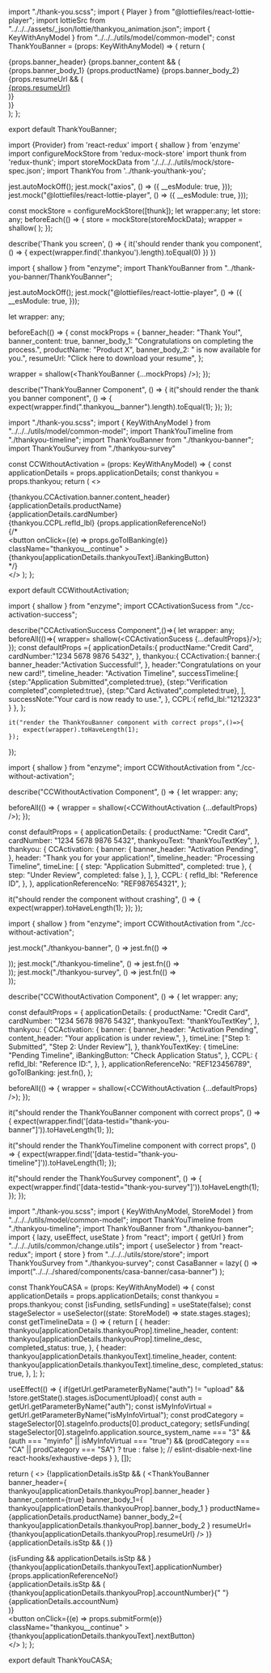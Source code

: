 import "./thank-you.scss";
import { Player } from "@lottiefiles/react-lottie-player";
import lottieSrc from "../../../assets/_json/lottie/thankyou_animation.json";
import { KeyWithAnyModel } from "../../../utils/model/common-model";
const ThankYouBanner = (props: KeyWithAnyModel) => {
  return (
    <div className="thankyou__banner">
      <div className="thankyou__banner__left">
        <div className="lottieAnime_success">
          <Player src={lottieSrc} className="player" loop autoplay />
        </div>
        <label>{props.banner_header}</label>
        {props.banner_content && (
          <div className="body__app-desc">
            {props.banner_body_1}
            {props.productName} {props.banner_body_2}
            {props.resumeUrl && (
              <div className="body__app__btn">
                <a rel="noreferrer" href={process.env.REACT_APP_RESUME_URL}>
                  {props.resumeUrl}
                </a>
              </div>
            )}
          </div>
        )}
      </div>
    </div>
  );
};

export default ThankYouBanner;





import {Provider} from 'react-redux'
import { shallow } from 'enzyme'
import configureMockStore from 'redux-mock-store'
import thunk from 'redux-thunk';
import storeMockData from './../../../utils/mock/store-spec.json';
import ThankYou from '../thank-you/thank-you';

jest.autoMockOff();
jest.mock("axios", () => ({
  __esModule: true,
}));
jest.mock("@lottiefiles/react-lottie-player", () => ({
  __esModule: true,
}));

const mockStore = configureMockStore([thunk]);
let wrapper:any;
let store: any;
beforeEach(() => {
    store = mockStore(storeMockData);
    wrapper = shallow(
        <Provider store={store}>
          <ThankYou />
        </Provider>
      );
  });


describe('Thank you screen', () => {
  it('should render thank you component', () => {
    expect(wrapper.find('.thankyou').length).toEqual(0)
  })
})


import { shallow } from "enzyme";
import ThankYouBanner from "../thank-you-banner/ThankYouBanner";

jest.autoMockOff();
jest.mock("@lottiefiles/react-lottie-player", () => ({
  __esModule: true,
}));

let wrapper: any;

beforeEach(() => {
  const mockProps = {
    banner_header: "Thank You!",
    banner_content: true,
    banner_body_1: "Congratulations on completing the process.",
    productName: "Product X",
    banner_body_2: " is now available for you.",
    resumeUrl: "Click here to download your resume",
  };

  wrapper = shallow(<ThankYouBanner {...mockProps} />);
});

describe("ThankYouBanner Component", () => {
  it("should render the thank you banner component", () => {
    expect(wrapper.find(".thankyou__banner").length).toEqual(1);
  });
});

import "./thank-you.scss";
import { KeyWithAnyModel } from "../../../utils/model/common-model";
import ThankYouTimeline from "./thankyou-timeline";
import ThankYouBanner from "./thankyou-banner";
import ThankYouSurvey from "./thankyou-survey"

const CCWithoutActivation = (props: KeyWithAnyModel) => {
  const applicationDetails = props.applicationDetails;
  const thankyou = props.thankyou;
  return (
    <>
      <ThankYouBanner
        banner_header={thankyou.CCActivation.banner.banner_header}
        banner_content={false}
      />
      <div className="thankyou__body__outer">
        <div className="thankyou__body">
          <div className="thankyou__title">
            {thankyou.CCActivation.banner.content_header}
          </div>
          <div className="thankyou__title">
            <div>{applicationDetails.productName}</div>
            <div>
              <label>{applicationDetails.cardNumber}</label>
            </div>
          </div>
          <ThankYouTimeline
            title={thankyou[applicationDetails.thankyouText].timeLine}
            data={thankyou.CCActivation.timeLine}
            checkCompletedStatus={true}
          />
          <ThankYouSurvey/>
          <div className="body__app-details">
            <label>{thankyou.CCPL.refId_lbl}</label>
            {props.applicationReferenceNo!}
          </div>
          {/* <div className="body__refno">
            <button
              onClick={(e) => props.goToIBanking(e)}
              className="thankyou__continue"
            >
              {thankyou[applicationDetails.thankyouText].iBankingButton}
            </button>
          </div> */}
        </div>
      </div>
    </>
  );
};

export default CCWithoutActivation;



import { shallow } from "enzyme";
import CCActivationSucess from "./cc-activation-success";
 
 

 
describe("CCActivationSuccess Component",()=>{
    let wrapper: any;
    beforeAll(()=>{
        wrapper= shallow(<CCActivationSucess {...defaultProps}/>);
    });
    const defaultProps ={
        applicationDetails:{
            productName:"Credit Card",
            cardNumber:"1234 5678 9876 5432",
        },
        thankyou:{
            CCActivation:{
                banner:{
                    banner_header:"Activation Successful!",
                },
                header:"Congratulations on your new card!",
                timeline_header: "Activation Timeline",
                successTimeline:[
                    {step:"Application Submitted",completed:true},
                    {step:"Verification completed",completed:true},
                    {step:"Card Activated",completed:true},
                ],
                successNote:"Your card is now ready to use.",
            },
            CCPL:{
                refId_lbl:"1212323"
            }
        },
    };


    it("render the ThankYouBanner component with correct props",()=>{
        expect(wrapper).toHaveLength(1);
    });
  
   
});

import { shallow } from "enzyme";
import CCWithoutActivation from "./cc-without-activation";

describe("CCWithoutActivation Component", () => {
  let wrapper: any;

  beforeAll(() => {
    wrapper = shallow(<CCWithoutActivation {...defaultProps} />);
  });

  const defaultProps = {
    applicationDetails: {
      productName: "Credit Card",
      cardNumber: "1234 5678 9876 5432",
      thankyouText: "thankYouTextKey",
    },
    thankyou: {
      CCActivation: {
        banner: {
          banner_header: "Activation Pending",
        },
        header: "Thank you for your application!",
        timeline_header: "Processing Timeline",
        timeLine: [
          { step: "Application Submitted", completed: true },
          { step: "Under Review", completed: false },
        ],
      },
      CCPL: {
        refId_lbl: "Reference ID",
      },
    },
    applicationReferenceNo: "REF987654321",
  };

  it("should render the component without crashing", () => {
    expect(wrapper).toHaveLength(1);
  });
});

import { shallow } from "enzyme";
import CCWithoutActivation from "./cc-without-activation";

jest.mock("./thankyou-banner", () => jest.fn(() => <div data-testid="thank-you-banner" />));
jest.mock("./thankyou-timeline", () => jest.fn(() => <div data-testid="thank-you-timeline" />));
jest.mock("./thankyou-survey", () => jest.fn(() => <div data-testid="thank-you-survey" />));

describe("CCWithoutActivation Component", () => {
  let wrapper: any;

  const defaultProps = {
    applicationDetails: {
      productName: "Credit Card",
      cardNumber: "1234 5678 9876 5432",
      thankyouText: "thankYouTextKey",
    },
    thankyou: {
      CCActivation: {
        banner: {
          banner_header: "Activation Pending",
          content_header: "Your application is under review.",
        },
        timeLine: ["Step 1: Submitted", "Step 2: Under Review"],
      },
      thankYouTextKey: {
        timeLine: "Pending Timeline",
        iBankingButton: "Check Application Status",
      },
      CCPL: {
        refId_lbl: "Reference ID:",
      },
    },
    applicationReferenceNo: "REF123456789",
    goToIBanking: jest.fn(),
  };

  beforeAll(() => {
    wrapper = shallow(<CCWithoutActivation {...defaultProps} />);
  });

  it("should render the ThankYouBanner component with correct props", () => {
    expect(wrapper.find('[data-testid="thank-you-banner"]')).toHaveLength(1);
  });

  it("should render the ThankYouTimeline component with correct props", () => {
    expect(wrapper.find('[data-testid="thank-you-timeline"]')).toHaveLength(1);
  });

  it("should render the ThankYouSurvey component", () => {
    expect(wrapper.find('[data-testid="thank-you-survey"]')).toHaveLength(1);
  });
});

import "./thank-you.scss";
import { KeyWithAnyModel, StoreModel } from "../../../utils/model/common-model";
import ThankYouTimeline from "./thankyou-timeline";
import ThankYouBanner from "./thankyou-banner";
import { lazy, useEffect, useState } from "react";
import { getUrl } from "../../../utils/common/change.utils";
import { useSelector } from "react-redux";
import { store } from "../../../utils/store/store";
import ThankYouSurvey from "./thankyou-survey";
const CasaBanner = lazy(
  () => import("../../../shared/components/casa-banner/casa-banner")
);

const ThankYouCASA = (props: KeyWithAnyModel) => {
  const applicationDetails = props.applicationDetails;
  const thankyou = props.thankyou;
  const [isFunding, setIsFunding] = useState(false);
  const stageSelector = useSelector((state: StoreModel) => state.stages.stages);
  const getTimelineData = () => {
    return [
      {
        header: thankyou[applicationDetails.thankyouProp].timeline_header,
        content: thankyou[applicationDetails.thankyouProp].timeline_desc,
        completed_status: true,
      },
      {
        header: thankyou[applicationDetails.thankyouText].timeline_header,
        content: thankyou[applicationDetails.thankyouText].timeline_desc,
        completed_status: true,
      },
    ];
  };

  useEffect(() => {
    if(getUrl.getParameterByName("auth") != "upload" && !store.getState().stages.isDocumentUpload){
    const auth = getUrl.getParameterByName("auth");
    const isMyInfoVirtual = getUrl.getParameterByName("isMyInfoVirtual");
    const prodCategory =
      stageSelector[0].stageInfo.products[0].product_category;
    setIsFunding(
      stageSelector[0].stageInfo.application.source_system_name === "3" &&
        (auth === "myinfo" || isMyInfoVirtual === "true") &&
        (prodCategory === "CA" || prodCategory === "SA")
        ? true
        : false
    );
    // eslint-disable-next-line react-hooks/exhaustive-deps
    }
  }, []);

  return (
    <>
      {!applicationDetails.isStp && (
        <ThankYouBanner
          banner_header={
            thankyou[applicationDetails.thankyouProp].banner_header
          }
          banner_content={true}
          banner_body_1={
            thankyou[applicationDetails.thankyouProp].banner_body_1
          }
          productName={applicationDetails.productName}
          banner_body_2={
            thankyou[applicationDetails.thankyouProp].banner_body_2
          }
          resumeUrl={thankyou[applicationDetails.thankyouProp].resumeUrl}
        />
      )}
      {applicationDetails.isStp && (
        <ThankYouBanner
          banner_header={thankyou.STP.banner_header}
          banner_content={true}
          banner_body_1={thankyou.STP.banner_body_1}
          productName={applicationDetails.productName}
          banner_body_2={thankyou.STP.banner_body_2}
        />
      )}
      <div className="thankyou__body__outer">
        <div className="thankyou__body">
          {isFunding && applicationDetails.isStp && <CasaBanner />}
          <div className="body__app-details">
            <label>
              {thankyou[applicationDetails.thankyouText].applicationNumber}
            </label>
            <div className="app-details__ref-no">
              {props.applicationReferenceNo!}
            </div>
          </div>
          {applicationDetails.isStp && (
            <div className="body__accn-no">
              <label>
                {thankyou[applicationDetails.thankyouProp].accountNumber}{" "}
                {applicationDetails.accountNum}
              </label>
            </div>
          )}
          <ThankYouTimeline
            title={thankyou[applicationDetails.thankyouText].timeLine}
            data={getTimelineData()}
            checkCompletedStatus={false}
          />
        </div>
        <ThankYouSurvey/>
      </div>
      <div className="body__refno">
        <button
          onClick={(e) => props.submitForm(e)}
          className="thankyou__continue"
        >
          {thankyou[applicationDetails.thankyouText].nextButton}
        </button>
      </div>
    </>
  );
};

export default ThankYouCASA;


